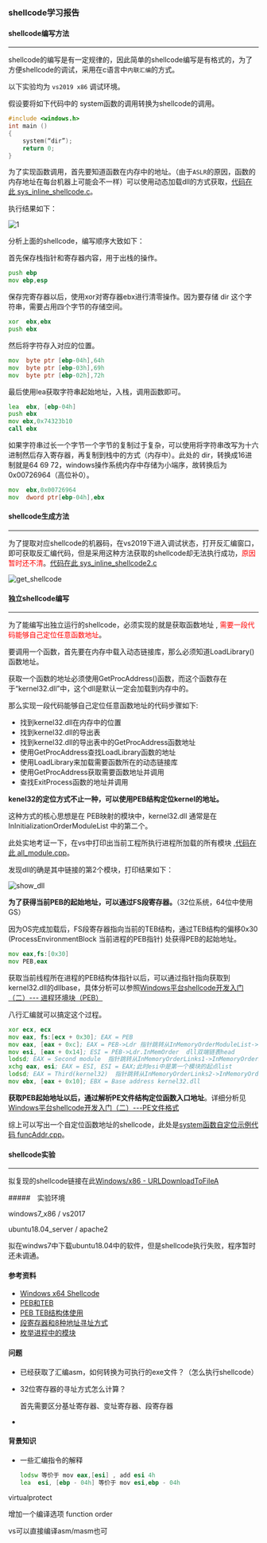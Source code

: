 ###                                                shellcode学习报告

#### shellcode编写方法

---

shellcode的编写是有一定规律的，因此简单的shellcode编写是有格式的，为了方便shellcode的调试，采用在c语言中`内联汇编`的方式。

以下实验均为 `vs2019 x86` 调试环境。

假设要将如下代码中的 system函数的调用转换为shellcode的调用。

```c
#include <windows.h>
int main ()
{
    system(“dir”);
    return 0;
}
```

为了实现函数调用，首先要知道函数在内存中的地址。（由于`ASLR`的原因，函数的内存地址在每台机器上可能会不一样）可以使用动态加载dll的方式获取，[代码在此 sys_inline_shellcode.c](https://github.com/jackcily/windows_shellocde_study/raw/master/file/sys_inline_shellcode.c)。

执行结果如下：

![1](https://github.com/jackcily/windows_shellocde_study/raw/master/file/system.JPG)



分析上面的shellcode，编写顺序大致如下：

首先保存栈指针和寄存器内容，用于出栈的操作。

```asm
push ebp
mov ebp,esp
```

保存完寄存器以后，使用xor对寄存器ebx进行清零操作。因为要存储 dir 这个字符串，需要占用四个字节的存储空间。

```asm
xor  ebx,ebx
push ebx
```

然后将字符存入对应的位置。

```asm
mov  byte ptr [ebp-04h],64h
mov  byte ptr [ebp-03h],69h
mov  byte ptr [ebp-02h],72h
```

最后使用lea获取字符串起始地址，入栈，调用函数即可。

```asm
lea  ebx, [ebp-04h]
push ebx
mov ebx,0x74323b10
call ebx
```



如果字符串过长一个字节一个字节的复制过于复杂，可以使用将字符串改写为十六进制然后存入寄存器，再复制到栈中的方式（内存中）。此处的 dir，转换成16进制就是64 69 72，windows操作系统内存中存储为小端序，故转换后为0x00726964（高位补0）。

```asm
mov  ebx,0x00726964
mov  dword ptr[ebp-04h],ebx
```



#### shellcode生成方法

---

为了提取对应shellcode的机器码，在vs2019下进入调试状态，打开反汇编窗口，即可获取反汇编代码，但是采用这种方法获取的shellcode却无法执行成功，<font color = "red">原因暂时还不清</font>。[代码在此 sys_inline_shellcode2.c](https://github.com/jackcily/windows_shellocde_study/raw/master/file/sys_inline_shellcode2.c)



![get_shellcode](https://github.com/jackcily/windows_shellocde_study/raw/master/file/get_shellcode.JPG)



#### 独立shellcode编写

---

为了能编写出独立运行的shellcode，必须实现的就是获取函数地址 , <font color="red">需要一段代码能够自己定位任意函数地址</font>。

要调用一个函数，首先要在内存中载入动态链接库，那么必须知道LoadLibrary()函数地址。

获取一个函数的地址必须使用GetProcAddress()函数，而这个函数存在于“kernel32.dll”中，这个dll是默认一定会加载到内存中的。

那么实现一段代码能够自己定位任意函数地址的代码步骤如下:

- 找到kernel32.dll在内存中的位置
- 找到kernel32.dll的导出表
- 找到kernel32.dll的导出表中的GetProcAddress函数地址
- 使用GetProcAddress查找LoadLibrary函数的地址
- 使用LoadLibrary来加载需要函数所在的动态链接库
- 使用GetProcAddress获取需要函数地址并调用
- 查找ExitProcess函数的地址并调用



**kenel32的定位方式不止一种，可以使用PEB结构定位kernel的地址。**

这种方式的核心思想是在 PEB映射的模块中，kernel32.dll 通常是在 InInitializationOrderModuleList 中的第二个。

此处实地考证一下，在vs中打印出当前工程所执行进程所加载的所有模块 ,[代码在此 all_module.cpp]()。

发现dll的确是其中链接的第2个模块，打印结果如下：

![show_dll](D:\Administrator\desktop_bak\Desktop\windows_shellocde_study\file\show_dll.JPG)



**为了获得当前PEB的起始地址，可以通过FS段寄存器。**（32位系统，64位中使用GS）

因为OS完成加载后，FS段寄存器指向当前的TEB结构，通过TEB结构的偏移0x30 (ProcessEnvironmentBlock 当前进程的PEB指针) 处获得PEB的起始地址。

```asm
mov eax,fs:[0x30]
mov PEB,eax
```

获取当前线程所在进程的PEB结构体指针以后，可以通过指针指向获取到kernel32.dll的dllbase，具体分析可以参照[Windows平台shellcode开发入门（二）--- 进程环境块（PEB）](https://www.freebuf.com/articles/system/94774.html)

八行汇编就可以搞定这个过程。

```asm
xor ecx, ecx
mov eax, fs:[ecx + 0x30]; EAX = PEB
mov eax, [eax + 0xc]; EAX = PEB->Ldr 指针跳转从InMemoryOrderModuleList->InMemoryOrderLinks1
mov esi, [eax + 0x14]; ESI = PEB->Ldr.InMemOrder  dll双端链表head 
lodsd; EAX = Second module  指针跳转从InMemoryOrderLinks1->InMemoryOrderLinks2
xchg eax, esi; EAX = ESI, ESI = EAX;此时esi中是第一个模块的起点list
lodsd; EAX = Third(kernel32)  指针跳转从InMemoryOrderLinks2->InMemoryOrderLinks3
mov ebx, [eax + 0x10]; EBX = Base address kernel32.dll
```

**获取PEB起始地址以后，通过解析PE文件结构定位函数入口地址**。详细分析见[Windows平台shellcode开发入门（二）---PE文件格式](https://www.freebuf.com/articles/system/94774.html)

综上可以写出一个自定位函数地址的shellcode，此处是[system函数自定位示例代码 funcAddr.cpp]()。



#### shellcode实验

------

拟复现的shellcode链接在此[Windows/x86 - URLDownloadToFileA](https://www.exploit-db.com/shellcodes/40094)

#####　实验环境

windows7_x86 / vs2017

ubuntu18.04_server / apache2

拟在windws7中下载ubuntu18.04中的软件，但是shellcode执行失败，程序暂时还未调通。







#### 参考资料

- [Windows x64 Shellcode](http://mcdermottcybersecurity.com/articles/windows-x64-shellcode#the-code)
- [PEB和TEB](https://www.cnblogs.com/hanfenglun/archive/2009/03/20/1417506.html)
- [PEB TEB结构体使用](https://blog.csdn.net/chriz_w/article/details/52096552)
- [段寄存器和8种地址寻址方式](https://blog.csdn.net/judyge/article/details/52337096)
- [枚举进程中的模块](https://blog.csdn.net/lanuage/article/details/72331277)



#### 问题

- 已经获取了汇编asm，如何转换为可执行的exe文件？（怎么执行shellcode）

- 32位寄存器的寻址方式怎么计算？

  首先需要区分基址寄存器、变址寄存器、段寄存器

- 



#### 背景知识

- 一些汇编指令的解释

  ```asm
  lodsw 等价于 mov eax,[esi] , add esi 4h
  lea  esi, [ebp - 04h] 等价于 mov esi,ebp - 04h
  ```

  







virtualprotect

增加一个编译选项  function order

vs可以直接编译asm/masm也可